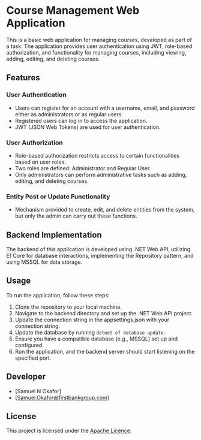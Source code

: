 # Course Management Web Application

This is a basic web application for managing courses, developed as part of a task. The application provides user authentication using JWT, role-based authorization, and functionality for managing courses, including viewing, adding, editing, and deleting courses.

## Features

### User Authentication
- Users can register for an account with a username, email, and password either as administrators or as regular users.
- Registered users can log in to access the application.
- JWT (JSON Web Tokens) are used for user authentication.

### User Authorization
- Role-based authorization restricts access to certain functionalities based on user roles.
- Two roles are defined: Administrator and Regular User.
- Only administrators can perform administrative tasks such as adding, editing, and deleting courses.

### Entity Post or Update Functionality
- Mechanism provided to create, edit, and delete entities from the system, but only the admin can carry out these functions.

## Backend Implementation

The backend of this application is developed using .NET Web API, utilizing Ef Core for database interactions, implementing the Repository pattern, and using MSSQL for data storage.

## Usage

To run the application, follow these steps:

1. Clone the repository to your local machine.
2. Navigate to the backend directory and set up the .NET Web API project.
3. Update the connection string in the appsettings.json with your connection string.
4. Update the database by running `dotnet ef database update`.
5. Ensure you have a compatible database (e.g., MSSQL) set up and configured.
6. Run the application, and the backend server should start listening on the specified port.

## Developer

- [Samuel N Okafor]
- [Samuel.Okafor@firstbankgroup.com]

## License

This project is licensed under the [Apache Licence](LICENSE).

